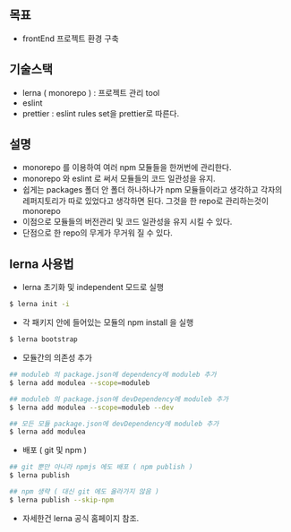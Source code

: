 ## 목표

- frontEnd 프로젝트 환경 구축

## 기술스택

- lerna ( monorepo ) : 프로젝트 관리 tool
- eslint 
- prettier : eslint rules set을 prettier로 따른다.


## 설명

- monorepo 를 이용하여 여러 npm 모듈들을 한꺼번에 관리한다.
- monorepo 와 eslint 로 써서 모듈들의 코드 일관성을 유지. 
- 쉽게는 packages 폴더 안 폴더 하나하나가 npm 모듈들이라고 생각하고 각자의 레퍼지토리가 따로 있었다고 생각하면 된다. 그것을 한 repo로 관리하는것이 monorepo
- 이점으로 모듈들의 버전관리 및 코드 일관성을 유지 시킬 수 있다.
- 단점으로 한 repo의 무게가 무거워 질 수 있다.


## lerna 사용법

- lerna 초기화 및 independent 모드로 실행
```sh
$ lerna init -i 
```

- 각 패키지 안에 들어있는 모듈의 npm install 을 실행
```sh
$ lerna bootstrap
``` 

- 모듈간의 의존성 추가 
```sh
## moduleb 의 package.json에 dependency에 moduleb 추가 
$ lerna add modulea --scope=moduleb

## moduleb 의 package.json에 devDependency에 moduleb 추가 
$ lerna add modulea --scope=moduleb --dev

## 모든 모듈 package.json에 devDependency에 moduleb 추가 
$ lerna add modulea 
``` 

- 배포 ( git 및 npm )
```sh
## git 뿐만 아니라 npmjs 에도 배포 ( npm publish )
$ lerna publish

## npm 생략 ( 대신 git 에도 올라가지 않음 )
$ lerna publish --skip-npm 
```

- 자세한건 lerna 공식 홈페이지 참조.
